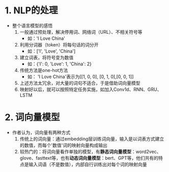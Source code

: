 # 1. NLP的处理
- 整个语言模型的感悟
  1. 一般通过预处理，解决停用词、网络词（URL）、不相关符号等
     - 如：'I Love China'
  2. 利用分词器（token）将每句话的词分开
     - 如：['I', 'Love', 'China'] 
  3. 建立词表，将符号变为数值
     - 如：{'I': 0, 'Love': 1, 'China': 2} 
  4. 传统方法是one-hot方法
     - 如： 'I Love China'表示为[[1, 0, 0], [0, 1, 0],[0, 0, 1]]
  5. 上述方法太冗余，对大量的词句不适合，于是借助词向量模型
  6. 映射好以后，就可以按照特定任务实施，如加入Conv1d、RNN、GRU、LSTM

# 2. 词向量模型
- 作者认为，词向量有两种方式
  1. 传统上的词向量：通过embedding层训练词向量，输入是以词表方式建立的数值，而每个'数值'词的映射向量构成输出
  2. 较热门的：将词向量看作单独的模型，有**静态词向量模型**：word2vec、glove、fasttext等，也有**动态词向量模型**：bert、GPT等，他们共有的特点是输入词语（不是数值），内部自行训练出对每个词的映射向量

